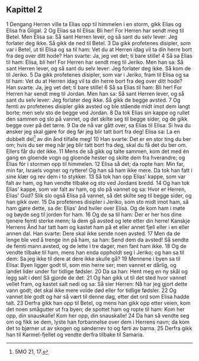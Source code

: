## Kapittel 2

1 Dengang Herren ville ta Elias opp til himmelen i en storm, gikk Elias og Elisa fra Gilgal.
2 Og Elias sa til Elisa: Bli her! For Herren har sendt meg til Betel. Men Elisa sa: Så sant Herren lever, og så sant du selv lever: Jeg forlater deg ikke. Så gikk de ned til Betel.
3 Da gikk profetenes disipler, som var i Betel, ut til Elisa og sa til ham: Vet du at Herren idag vil ta din herre bort fra deg over ditt hode? Han svarte: Ja, jeg vet det; ti bare stille!
4 Så sa Elias til ham: Elisa, bli her! For Herren har sendt meg til Jeriko. Men han sa: Så sant Herren lever, og så sant du selv lever: Jeg forlater deg ikke. Så kom de til Jeriko.
5 Da gikk profetenes disipler, som var i Jeriko, fram til Elisa og sa til ham: Vet du at Herren idag vil ta din herre bort fra deg over ditt hode? Han svarte: Ja, jeg vet det; ti bare stille!
6 Så sa Elias til ham: Bli her! For Herren har sendt meg til Jordan. Men han sa: Så sant Herren lever, og så sant du selv lever: Jeg forlater deg ikke. Så gikk de begge avsted.
7 Og femti av profetenes disipler gikk avsted og ble stående midt imot dem langt borte; men selv sto de begge ved Jordan.
8 Da tok Elias sin kappe og rullet den sammen og slo på vannet, og det skilte seg til begge sider, og de gikk begge over på det tørre.
9 Da de nå var gått over, sa Elias til Elisa: Si hva du ønsker jeg skal gjøre for deg før jeg blir tatt bort fra deg! Elisa sa: La en dobbelt del[^1] av din ånd tilfalle meg!
10 Han svarte: Det er en stor ting du ber om; hvis du ser meg når jeg blir tatt bort fra deg, skal du få det du ber om. Ellers får du det ikke.
11 Mens de så gikk og talte sammen, kom det med én gang en gloende vogn og gloende hester og skilte dem fra hverandre; og Elias fór i stormen opp til himmelen.
12 Elisa så det; da ropte han: Min far, min far, Israels vogner og ryttere! Og han så ham ikke mere. Da tok han fatt i sine klær og rev dem i to stykker.
13 Så tok han opp Elias' kappe, som var falt av ham, og han vendte tilbake og sto ved Jordans bredd.
14 Og han tok Elias' kappe, som var falt av ham, og slo på vannet og sa: Hvor er Herren, Elias' Gud? Slik slo også Elisa på vannet, så det skilte seg til begge sider, og han gikk over.
15 Da profetenes disipler i Jeriko, som sto midt imot ham, så ham gjøre dette, sa de: Elias' ånd hviler over Elisa. Og de kom ham i møte og bøyde seg til jorden for ham.
16 Og de sa til ham: Der er her hos dine tjenere femti sterke menn; la dem gå avsted og lete etter din herre! Kanskje Herrens Ånd har tatt ham og kastet ham på et eller annet fjell eller i en eller annen dal. Han svarte: Dere skal ikke sende noen avsted.
17 Men da de lenge ble ved å trenge inn på ham, sa han: Send dem da avsted! Så sendte de femti mann avsted, og de lette i tre dager, men fant ham ikke.
18 Og de vendte tilbake til ham, mens han enda oppholdt seg i Jeriko; og han sa til dem: Sa jeg ikke til dere at dere ikke skulle gå?
19 Mennene i byen sa til Elisa: Byen ligger godt til, som min herre ser; men vannet er dårlig, og landet lider under for tidlige fødsler.
20 Da sa han: Hent meg en ny skål og legg salt i den! Så gjorde de det.
21 Og han gikk ut til det sted hvor vannet vellet fram, og kastet salt nedi og sa: Så sier Herren: Nå har jeg gjort dette vann godt; det skal ikke mere volde død eller for tidlige fødsler.
22 Og vannet ble godt og har så vært til denne dag, etter det ord som Elisa hadde talt.
23 Derfra gikk han opp til Betel, og mens han gikk opp etter veien, kom det noen smågutter ut fra byen; de spottet ham og ropte til ham: Kom her opp, din snauskalle! Kom her opp, din snauskalle!
24 Da han så vendte seg om og fikk se dem, lyste han forbannelse over dem i Herrens navn; da kom det to bjørner ut av skogen og sønderrev to og førti av barna.
25 Derfra gikk han til Karmel-fjellet og vendte derfra tilbake til Samaria.

[^1]:  5MO 21, 17.
